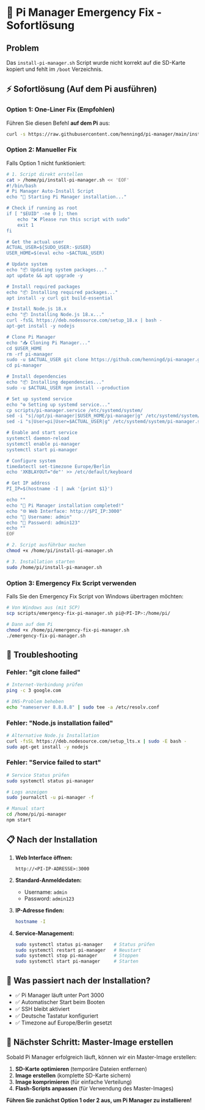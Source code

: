 # 🚨 Pi Manager Emergency Fix - Sofortlösung

## Problem
Das `install-pi-manager.sh` Script wurde nicht korrekt auf die SD-Karte kopiert und fehlt im `/boot` Verzeichnis.

## ⚡ Sofortlösung (Auf dem Pi ausführen)

### Option 1: One-Liner Fix (Empfohlen)
Führen Sie diesen Befehl **auf dem Pi** aus:

```bash
curl -s https://raw.githubusercontent.com/henningd/pi-manager/main/install-pi-manager.sh | sudo bash
```

### Option 2: Manueller Fix
Falls Option 1 nicht funktioniert:

```bash
# 1. Script direkt erstellen
cat > /home/pi/install-pi-manager.sh << 'EOF'
#!/bin/bash
# Pi Manager Auto-Install Script
echo "🥧 Starting Pi Manager installation..."

# Check if running as root
if [ "$EUID" -ne 0 ]; then
    echo "❌ Please run this script with sudo"
    exit 1
fi

# Get the actual user
ACTUAL_USER=${SUDO_USER:-$USER}
USER_HOME=$(eval echo ~$ACTUAL_USER)

# Update system
echo "📦 Updating system packages..."
apt update && apt upgrade -y

# Install required packages
echo "📦 Installing required packages..."
apt install -y curl git build-essential

# Install Node.js 18.x
echo "📦 Installing Node.js 18.x..."
curl -fsSL https://deb.nodesource.com/setup_18.x | bash -
apt-get install -y nodejs

# Clone Pi Manager
echo "📥 Cloning Pi Manager..."
cd $USER_HOME
rm -rf pi-manager
sudo -u $ACTUAL_USER git clone https://github.com/henningd/pi-manager.git
cd pi-manager

# Install dependencies
echo "📦 Installing dependencies..."
sudo -u $ACTUAL_USER npm install --production

# Set up systemd service
echo "⚙️ Setting up systemd service..."
cp scripts/pi-manager.service /etc/systemd/system/
sed -i "s|/opt/pi-manager|$USER_HOME/pi-manager|g" /etc/systemd/system/pi-manager.service
sed -i "s|User=pi|User=$ACTUAL_USER|g" /etc/systemd/system/pi-manager.service

# Enable and start service
systemctl daemon-reload
systemctl enable pi-manager
systemctl start pi-manager

# Configure system
timedatectl set-timezone Europe/Berlin
echo 'XKBLAYOUT="de"' >> /etc/default/keyboard

# Get IP address
PI_IP=$(hostname -I | awk '{print $1}')

echo ""
echo "🎉 Pi Manager installation completed!"
echo "🌐 Web Interface: http://$PI_IP:3000"
echo "🔐 Username: admin"
echo "🔐 Password: admin123"
echo ""
EOF

# 2. Script ausführbar machen
chmod +x /home/pi/install-pi-manager.sh

# 3. Installation starten
sudo /home/pi/install-pi-manager.sh
```

### Option 3: Emergency Fix Script verwenden
Falls Sie den Emergency Fix Script von Windows übertragen möchten:

```bash
# Von Windows aus (mit SCP)
scp scripts/emergency-fix-pi-manager.sh pi@<PI-IP>:/home/pi/

# Dann auf dem Pi
chmod +x /home/pi/emergency-fix-pi-manager.sh
./emergency-fix-pi-manager.sh
```

## 🔧 Troubleshooting

### Fehler: "git clone failed"
```bash
# Internet-Verbindung prüfen
ping -c 3 google.com

# DNS-Problem beheben
echo "nameserver 8.8.8.8" | sudo tee -a /etc/resolv.conf
```

### Fehler: "Node.js installation failed"
```bash
# Alternative Node.js Installation
curl -fsSL https://deb.nodesource.com/setup_lts.x | sudo -E bash -
sudo apt-get install -y nodejs
```

### Fehler: "Service failed to start"
```bash
# Service Status prüfen
sudo systemctl status pi-manager

# Logs anzeigen
sudo journalctl -u pi-manager -f

# Manual start
cd /home/pi/pi-manager
npm start
```

## 📋 Nach der Installation

1. **Web Interface öffnen:**
   ```
   http://<PI-IP-ADRESSE>:3000
   ```

2. **Standard-Anmeldedaten:**
   - Username: `admin`
   - Password: `admin123`

3. **IP-Adresse finden:**
   ```bash
   hostname -I
   ```

4. **Service-Management:**
   ```bash
   sudo systemctl status pi-manager    # Status prüfen
   sudo systemctl restart pi-manager   # Neustart
   sudo systemctl stop pi-manager      # Stoppen
   sudo systemctl start pi-manager     # Starten
   ```

## 🎯 Was passiert nach der Installation?

- ✅ Pi Manager läuft unter Port 3000
- ✅ Automatischer Start beim Booten
- ✅ SSH bleibt aktiviert
- ✅ Deutsche Tastatur konfiguriert
- ✅ Timezone auf Europe/Berlin gesetzt

## 🔄 Nächster Schritt: Master-Image erstellen

Sobald Pi Manager erfolgreich läuft, können wir ein Master-Image erstellen:

1. **SD-Karte optimieren** (temporäre Dateien entfernen)
2. **Image erstellen** (komplette SD-Karte sichern)
3. **Image komprimieren** (für einfache Verteilung)
4. **Flash-Scripts anpassen** (für Verwendung des Master-Images)

**Führen Sie zunächst Option 1 oder 2 aus, um Pi Manager zu installieren!**
